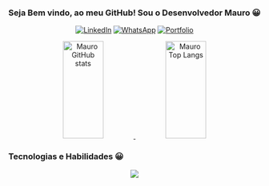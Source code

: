 <div align="center">
  
  ### **Seja Bem vindo, ao meu GitHub! Sou o Desenvolvedor Mauro 😀**
  

  [![LinkedIn](https://img.shields.io/badge/linkedin-%230077B5.svg?style=for-the-badge&logo=linkedin&logoColor=white)](https://www.linkedin.com/in/mauro-cesar-108754140/)
  [![WhatsApp](https://img.shields.io/badge/WhatsApp-25D366?style=for-the-badge&logo=whatsapp&logoColor=white)](https://wa.me/5519994149901)
  [![Portfolio](https://img.shields.io/badge/Portfolio-%23000000.svg?style=for-the-badge&logo=firefox&logoColor=#FF7139)](https://portfolio-mauro.vercel.app/)
</div>


<div align="center" dir="auto">  
  <a target="_blank" rel="noopener noreferrer nofollow" href="https://github-readme-stats.vercel.app/api?username=devmaurolobo&show_icons=true&theme=dracula&count_private=true&hide_border=true&title_color=00bfbf&icon_color=00bfbf&text_color=00bfbf&bg_color=0d1117">
    <img width="40%" height="195px" src="https://github-readme-stats.vercel.app/api?username=devmaurolobo&show_icons=true&theme=dracula&count_private=true&hide_border=true&title_color=00bfbf&icon_color=00bfbf&text_color=00bfbf&bg_color=0d1117" alt="Mauro GitHub stats">
  </a> 

  <a target="_blank" rel="noopener noreferrer nofollow" href="https://github-readme-stats.vercel.app/api/top-langs/?username=devmaurolobo&layout=compact&hide_border=true&title_color=00bfbf&text_color=00bfbf&bg_color=0d1117">
    <img width="40%" height="195px" src="https://github-readme-stats.vercel.app/api/top-langs/?username=devmaurolobo&layout=compact&hide_border=true&title_color=00bfbf&text_color=00bfbf&bg_color=0d1117" alt="Mauro Top Langs">
  </a>
</div>


### Tecnologias e Habilidades 😀

<p align="center">
  <a href="https://skillicons.dev">
    <img src="https://skillicons.dev/icons?i=git,kubernetes,docker,c,vim" />
  </a>
</p>


